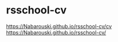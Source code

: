 # rsschool-cv
https://Nabarouski.github.io/rsschool-cv/cv
https://Nabarouski.github.io/rsschool-cv/


